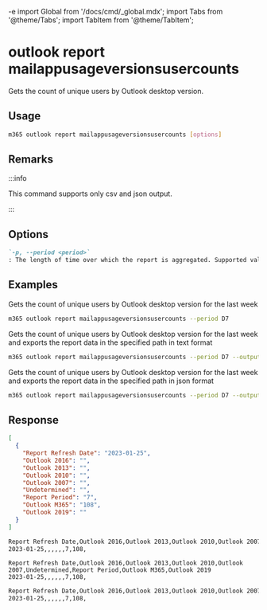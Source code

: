 -e <!-- DISCLAIMER: All secrets, passwords, and sensitive values in this document are examples only and not real credentials. -->
import Global from '/docs/cmd/_global.mdx';
import Tabs from '@theme/Tabs';
import TabItem from '@theme/TabItem';

# outlook report mailappusageversionsusercounts

Gets the count of unique users by Outlook desktop version.

## Usage

```sh
m365 outlook report mailappusageversionsusercounts [options]
```

## Remarks

:::info

This command supports only csv and json output.

:::

## Options

```md definition-list
`-p, --period <period>`
: The length of time over which the report is aggregated. Supported values `D7`, `D30`, `D90`, `D180`.
```

<Global />

## Examples

Gets the count of unique users by Outlook desktop version for the last week

```sh
m365 outlook report mailappusageversionsusercounts --period D7
```

Gets the count of unique users by Outlook desktop version for the last week and exports the report data in the specified path in text format

```sh
m365 outlook report mailappusageversionsusercounts --period D7 --output text > "mailappusageversionsusercounts.txt"
```

Gets the count of unique users by Outlook desktop version for the last week and exports the report data in the specified path in json format

```sh
m365 outlook report mailappusageversionsusercounts --period D7 --output json > "mailappusageversionsusercounts.json"
```

## Response

<Tabs>
  <TabItem value="JSON">

  ```json
  [
    {
      "Report Refresh Date": "2023-01-25",
      "Outlook 2016": "",
      "Outlook 2013": "",
      "Outlook 2010": "",
      "Outlook 2007": "",
      "Undetermined": "",
      "Report Period": "7",
      "Outlook M365": "108",
      "Outlook 2019": ""
    }
  ]
  ```

  </TabItem>
  <TabItem value="Text">

  ```txt
  Report Refresh Date,Outlook 2016,Outlook 2013,Outlook 2010,Outlook 2007,Undetermined,Report Period,Outlook M365,Outlook 2019
  2023-01-25,,,,,,7,108,
  ```

  </TabItem>
  <TabItem value="CSV">

  ```csv
  Report Refresh Date,Outlook 2016,Outlook 2013,Outlook 2010,Outlook 2007,Undetermined,Report Period,Outlook M365,Outlook 2019
  2023-01-25,,,,,,7,108,
  ```

  </TabItem>
  <TabItem value="Markdown">

  ```md
  Report Refresh Date,Outlook 2016,Outlook 2013,Outlook 2010,Outlook 2007,Undetermined,Report Period,Outlook M365,Outlook 2019
  2023-01-25,,,,,,7,108,
  ```

  </TabItem>
</Tabs>

